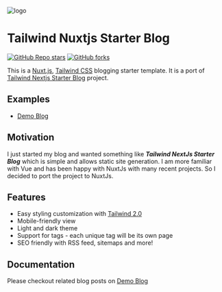 ![logo](https://i.imgur.com/wQTSyTw.png)

# Tailwind Nuxtjs Starter Blog

[![GitHub Repo stars](https://img.shields.io/github/stars/ooasis/tailwind-nuxtjs-starter-blog?style=social)](https://GitHub.com/ooasis/tailwind-nuxtjs-starter-blog/stargazers/)
[![GitHub forks](https://img.shields.io/github/forks/ooasis/tailwind-nuxtjs-starter-blog?style=social)](https://GitHub.com/ooasis/tailwind-nuxtjs-starter-blog/network/)

This is a [Nuxt.js](https://nuxtjs.org/), [Tailwind CSS](https://tailwindcss.com/) blogging starter template. It is a port of [Tailwind Nextjs Starter Blog](https://github.com/timlrx/tailwind-nextjs-starter-blog) project.

## Examples

- [Demo Blog](https://tailwind-nuxtjs-starter-blog.netlify.app/)

## Motivation

I just started my blog and wanted something like ___Tailwind NextJs Starter Blog___ which is simple and allows static site generation.  I am more familiar with Vue and has been happy with NuxtJs with many recent projects. So I decided to port the project to NuxtJs.
## Features

- Easy styling customization with [Tailwind 2.0](https://blog.tailwindcss.com/tailwindcss-v2)
- Mobile-friendly view
- Light and dark theme
- Support for tags - each unique tag will be its own page
- SEO friendly with RSS feed, sitemaps and more!

## Documentation
Please checkout related blog posts on [Demo Blog](https://tailwind-nuxtjs-starter-blog.netlify.app/)